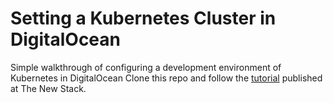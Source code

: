 # Setting a Kubernetes Cluster in DigitalOcean
Simple walkthrough of configuring a development environment of Kubernetes in DigitalOcean
Clone this repo and follow the [tutorial](http://thenewstack.io/tutorial-configuring-ultimate-development-environment-kubernetes/) published at The New Stack.

